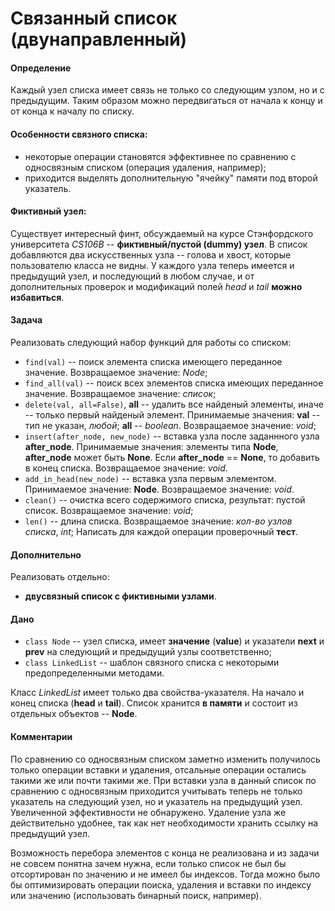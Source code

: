 # Связанный список (двунаправленный)
#### Определение
Каждый узел списка имеет связь не только со следующим узлом, но и с предыдущим. Таким образом можно передвигаться от начала к концу и от конца к началу по списку.

#### Особенности связного списка:
- некоторые операции становятся эффективнее по сравнению с односвязным списком (операция удаления, например);
- приходится выделять дополнительную "ячейку" памяти под второй указатель.

#### Фиктивный узел:
Существует интересный финт, обсуждаемый на курсе Стэнфордского университета _CS106B_ -- __фиктивный/пустой (dummy) узел__.
В список добавляются два искусственных узла -- голова и хвост, которые пользователю класса не видны.
У каждого узла теперь имеется и предыдущий узел, и последующий в любом случае, и от дополнительных проверок и модификаций полей _head_ и _tail_ __можно избавиться__.

#### Задача 
Реализовать следующий набор функций для работы со списком:
- `find(val)` -- поиск элемента списка имеющего переданное значение. Возвращаемое значение: _Node_;
- `find_all(val)` -- поиск всех элементов списка имеющих переданное значение. Возвращаемое значение: _список_;
- `delete(val, all=False)`, __all__ -- удалить все найденый элементы, иначе -- только первый найденый элемент. Принимаемые значения: __val__ -- тип не указан, _любой_; __all__ -- _boolean_. Возвращаемое значение: _void_;
- `insert(after_node, new_node)` -- вставка узла после заданнного узла __after_node__. Принимаемые значения: элементы типа __Node__, __after_node__ может быть __None__. Если __after_node__ == __None__, то добавить в конец списка. Возвращаемое значение: _void_.
- `add_in_head(new_node)` -- вставка узла первым элементом. Принимаемое значение: __Node__. Возвращаемое значение: _void_.
- `clean()` -- очистка всего содержимого списка, результат: пустой список. Возвращаемое значение: _void_;
- `len()` -- длина списка. Возвращаемое значение: _кол-во узлов списка_, _int_;
Написать для каждой операции проверочный __тест__.

#### Дополнительно
Реализовать отдельно:
- __двусвязный список с фиктивными узлами__.

#### Дано
- `class Node` -- узел списка, имеет __значение__ (__value__) и указатели __next__ и __prev__ на следующий и предыдущий узлы соответственно;
- `class LinkedList` -- шаблон связного списка с некоторыми предопределенными методами.

Класс _LinkedList_ имеет только два свойства-указателя. На начало и конец списка (__head__ и __tail__). Список хранится __в памяти__ и состоит из отдельных объектов -- __Node__.

#### Комментарии
По сравнению со односвязным списком заметно изменить получилось только операции вставки и удаления, отсальные операции остались такими же или почти такими же.
При вставки узла в данный список по сравнению с односвязным приходится учитывать теперь не только указатель на следующий узел, но и указатель на предыдущий узел. Увеличенной эффективности не обнаружено. Удаление узла же действительно удобнее, так как нет необходимости хранить ссылку на предыдущий узел.

Возможность перебора элементов с конца не реализована и из задачи не совсем понятна зачем нужна, если только список не был бы отсортирован по значению и не имеел бы индексов. Тогда можно было бы оптимизировать операции поиска, удаления и вставки по индексу или значению (использовать бинарный поиск, например).
